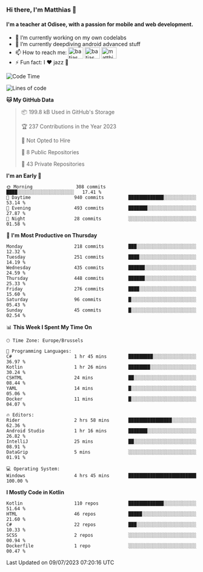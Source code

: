 ### Hi there, I'm Matthias 👋

#### I'm a teacher at Odisee, with a passion for mobile and web development.

- 🔭 I’m currently working on my own codelabs
- 🌱 I’m currently deepdiving android advanced stuff
- 📫 How to reach me: <a href="https://dev.to/batjas" target="_blank"><img align="center" src="https://raw.githubusercontent.com/rahuldkjain/github-profile-readme-generator/master/src/images/icons/Social/devto.svg" alt="batjas" height="30" width="40" /></a>
<a href="https://twitter.com/batjas" target="_blank"><img align="center" src="https://raw.githubusercontent.com/rahuldkjain/github-profile-readme-generator/master/src/images/icons/Social/twitter.svg" alt="batjas" height="30" width="40" /></a>
<a href="https://linkedin.com/in/matthiasdruwé" target="_blank"><img align="center" src="https://raw.githubusercontent.com/rahuldkjain/github-profile-readme-generator/master/src/images/icons/Social/linked-in-alt.svg" alt="matthiasdruwé" height="30" width="40" /></a>
- ⚡ Fun fact: I ❤ jazz 🎷


<!--START_SECTION:waka-->
![Code Time](http://img.shields.io/badge/Code%20Time-817%20hrs%2042%20mins-blue)

![Lines of code](https://img.shields.io/badge/From%20Hello%20World%20I%27ve%20Written-1.9%20million%20lines%20of%20code-blue)

**🐱 My GitHub Data** 

> 📦 199.8 kB Used in GitHub's Storage 
 > 
> 🏆 237 Contributions in the Year 2023
 > 
> 🚫 Not Opted to Hire
 > 
> 📜 8 Public Repositories 
 > 
> 🔑 43 Private Repositories 
 > 
**I'm an Early 🐤** 

```text
🌞 Morning                308 commits         ████░░░░░░░░░░░░░░░░░░░░░   17.41 % 
🌆 Daytime                940 commits         █████████████░░░░░░░░░░░░   53.14 % 
🌃 Evening                493 commits         ███████░░░░░░░░░░░░░░░░░░   27.87 % 
🌙 Night                  28 commits          ░░░░░░░░░░░░░░░░░░░░░░░░░   01.58 % 
```
📅 **I'm Most Productive on Thursday** 

```text
Monday                   218 commits         ███░░░░░░░░░░░░░░░░░░░░░░   12.32 % 
Tuesday                  251 commits         ████░░░░░░░░░░░░░░░░░░░░░   14.19 % 
Wednesday                435 commits         ██████░░░░░░░░░░░░░░░░░░░   24.59 % 
Thursday                 448 commits         ██████░░░░░░░░░░░░░░░░░░░   25.33 % 
Friday                   276 commits         ████░░░░░░░░░░░░░░░░░░░░░   15.60 % 
Saturday                 96 commits          █░░░░░░░░░░░░░░░░░░░░░░░░   05.43 % 
Sunday                   45 commits          █░░░░░░░░░░░░░░░░░░░░░░░░   02.54 % 
```


📊 **This Week I Spent My Time On** 

```text
🕑︎ Time Zone: Europe/Brussels

💬 Programming Languages: 
C#                       1 hr 45 mins        █████████░░░░░░░░░░░░░░░░   36.97 % 
Kotlin                   1 hr 26 mins        ████████░░░░░░░░░░░░░░░░░   30.24 % 
CSHTML                   24 mins             ██░░░░░░░░░░░░░░░░░░░░░░░   08.44 % 
YAML                     14 mins             █░░░░░░░░░░░░░░░░░░░░░░░░   05.06 % 
Docker                   11 mins             █░░░░░░░░░░░░░░░░░░░░░░░░   04.07 % 

🔥 Editors: 
Rider                    2 hrs 58 mins       ████████████████░░░░░░░░░   62.36 % 
Android Studio           1 hr 16 mins        ███████░░░░░░░░░░░░░░░░░░   26.82 % 
IntelliJ                 25 mins             ██░░░░░░░░░░░░░░░░░░░░░░░   08.91 % 
DataGrip                 5 mins              ░░░░░░░░░░░░░░░░░░░░░░░░░   01.91 % 

💻 Operating System: 
Windows                  4 hrs 45 mins       █████████████████████████   100.00 % 
```

**I Mostly Code in Kotlin** 

```text
Kotlin                   110 repos           █████████████░░░░░░░░░░░░   51.64 % 
HTML                     46 repos            █████░░░░░░░░░░░░░░░░░░░░   21.60 % 
C#                       22 repos            ███░░░░░░░░░░░░░░░░░░░░░░   10.33 % 
SCSS                     2 repos             ░░░░░░░░░░░░░░░░░░░░░░░░░   00.94 % 
Dockerfile               1 repo              ░░░░░░░░░░░░░░░░░░░░░░░░░   00.47 % 
```




 Last Updated on 09/07/2023 07:20:16 UTC
<!--END_SECTION:waka-->
